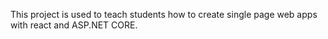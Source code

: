 This project is used to teach students how to create single page web apps with react and ASP.NET CORE.
